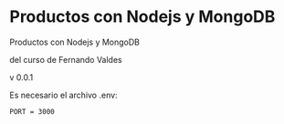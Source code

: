 # Productos con Nodejs y MongoDB

Productos con Nodejs y MongoDB

del curso de Fernando Valdes

v 0.0.1

Es necesario el archivo .env:
```
PORT = 3000
```

